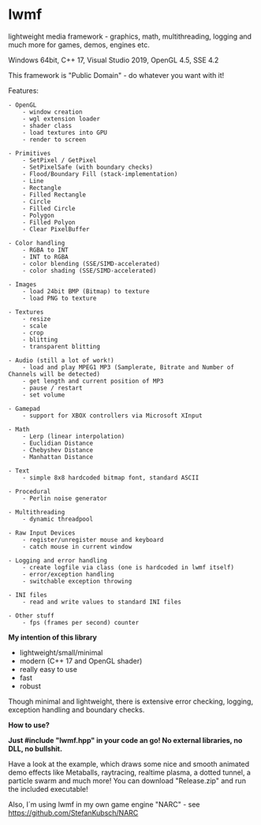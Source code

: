 # lwmf
lightweight media framework - graphics, math, multithreading, logging and much more for games, demos, engines etc.

Windows 64bit, C++ 17, Visual Studio 2019, OpenGL 4.5, SSE 4.2

This framework is "Public Domain" - do whatever you want with it!

Features:

	- OpenGL
		- window creation
		- wgl extension loader
		- shader class
		- load textures into GPU
		- render to screen
	
	- Primitives
		- SetPixel / GetPixel
		- SetPixelSafe (with boundary checks)
		- Flood/Boundary Fill (stack-implementation)
		- Line
		- Rectangle
		- Filled Rectangle
		- Circle 
		- Filled Circle
		- Polygon
		- Filled Polyon
		- Clear PixelBuffer
		
	- Color handling
		- RGBA to INT
		- INT to RGBA
		- color blending (SSE/SIMD-accelerated)
		- color shading (SSE/SIMD-accelerated)
  
	- Images
		- load 24bit BMP (Bitmap) to texture
		- load PNG to texture
  
	- Textures
		- resize
		- scale
		- crop
		- blitting
		- transparent blitting
  
	- Audio (still a lot of work!)
		- load and play MPEG1 MP3 (Samplerate, Bitrate and Number of Channels will be detected)
		- get length and current position of MP3
		- pause / restart
		- set volume
		
	- Gamepad
		- support for XBOX controllers via Microsoft XInput
		
	- Math
		- Lerp (linear interpolation)
		- Euclidian Distance
		- Chebyshev Distance
		- Manhattan Distance
  
	- Text
		- simple 8x8 hardcoded bitmap font, standard ASCII
  
	- Procedural
		- Perlin noise generator
  
	- Multithreading
		- dynamic threadpool
	
	- Raw Input Devices
		- register/unregister mouse and keyboard
		- catch mouse in current window

	- Logging and error handling
		- create logfile via class (one is hardcoded in lwmf itself)
		- error/exception handling
		- switchable exception throwing

	- INI files
		- read and write values to standard INI files

	- Other stuff
		- fps (frames per second) counter

**My intention of this library**

  - lightweight/small/minimal
  - modern (C++ 17 and OpenGL shader)
  - really easy to use
  - fast
  - robust
  
  Though minimal and lightweight, there is extensive error checking, logging, exception handling and boundary checks.
 
**How to use?**

**Just #include "lwmf.hpp" in your code an go! No external libraries, no DLL, no bullshit.**

Have a look at the example, which draws some nice and smooth animated demo effects like Metaballs, raytracing, realtime plasma, a dotted tunnel, a particle swarm and much more! 
You can download "Release.zip" and run the included executable!

Also, I´m using lwmf in my own game engine "NARC" - see https://github.com/StefanKubsch/NARC
